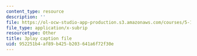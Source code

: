 ```yaml
---
content_type: resource
description: ''
file: https://ol-ocw-studio-app-production.s3.amazonaws.com/courses/5-111sc-principles-of-chemical-science-fall-2014/952251b4af89b425b203641a6f72f30e_4q0T9c7jotw.srt
file_type: application/x-subrip
resourcetype: Other
title: 3play caption file
uid: 952251b4-af89-b425-b203-641a6f72f30e
---
```

